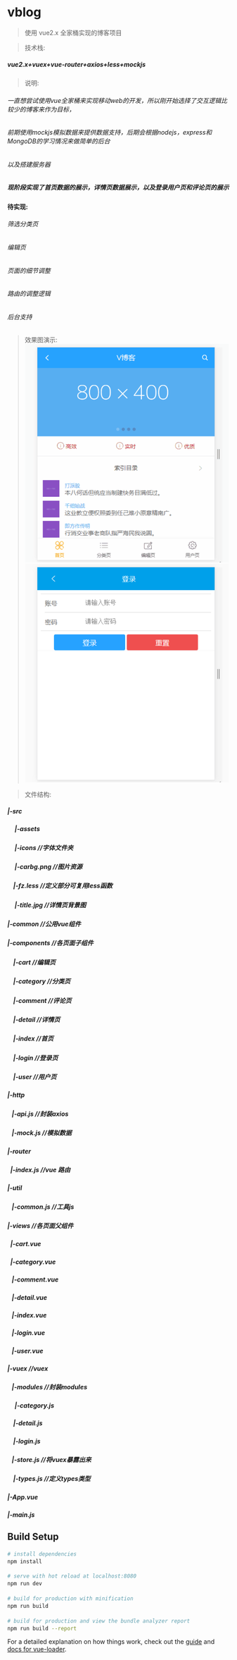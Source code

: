 # vblog

>  使用 vue2.x 全家桶实现的博客项目

>技术栈:
 
##### vue2.x+vuex+vue-router+axios+less+mockjs


>说明:
###### 一直想尝试使用vue全家桶来实现移动web的开发，所以刚开始选择了交互逻辑比较少的博客来作为目标，
###### 前期使用mockjs模拟数据来提供数据支持，后期会根据nodejs，express和MongoDB的学习情况来做简单的后台
###### 以及搭建服务器

##### 现阶段实现了首页数据的展示，详情页数据展示，以及登录用户页和评论页的展示

#### 待实现:
###### 筛选分类页
###### 编辑页
###### 页面的细节调整
###### 路由的调整逻辑
###### 后台支持


>效果图演示:<br/>
![](https://github.com/KomeijiLogi/vblog/blob/master/gif/blog1.gif)  <br/>
![](https://github.com/KomeijiLogi/vblog/blob/master/gif/blog2.gif)  <br/>

>文件结构:
##### |-src
##### &nbsp; &nbsp;&nbsp;   |-assets     
#####     &nbsp;&nbsp;&nbsp;&nbsp;    |-icons     //字体文件夹
#####        &nbsp;&nbsp;&nbsp;&nbsp; |-carbg.png  //图片资源
#####         &nbsp;&nbsp;&nbsp;&nbsp;|-fz.less     //定义部分可复用less函数   
#####    &nbsp;&nbsp;&nbsp;&nbsp;     |-title.jpg    //详情页背景图
##### |-common         //公用vue组件
##### |-components     //各页面子组件
#####    &nbsp;&nbsp;&nbsp;  |-cart       //编辑页  
#####   &nbsp;&nbsp;&nbsp;   |-category   //分类页
#####  &nbsp;&nbsp;&nbsp;    |-comment     //评论页
#####     &nbsp;&nbsp;&nbsp; |-detail      //详情页                   
#####  &nbsp;&nbsp;&nbsp;    |-index       //首页
#####   &nbsp;&nbsp;&nbsp;   |-login       //登录页
#####  &nbsp;&nbsp;&nbsp;    |-user         //用户页
##### |-http
#####   &nbsp;&nbsp;   |-api.js       //封装axios
#####     &nbsp;&nbsp; |-mock.js       //模拟数据
##### |-router
#####      &nbsp;&nbsp;|-index.js     //vue 路由
##### |-util
#####     &nbsp;&nbsp; |-common.js    //工具js
##### |-views       //各页面父组件
#####      &nbsp;&nbsp;|-cart.vue
#####      &nbsp;&nbsp;|-category.vue
#####     &nbsp;&nbsp; |-comment.vue 
#####    &nbsp;&nbsp;  |-detail.vue 
#####    &nbsp;&nbsp;  |-index.vue 
#####    &nbsp;&nbsp;  |-login.vue 
#####     &nbsp;&nbsp; |-user.vue 
##### |-vuex        //vuex
#####   &nbsp;&nbsp;   |-modules   //封装modules
#####         &nbsp;&nbsp;&nbsp;&nbsp;  |-category.js 	 
#####           &nbsp;&nbsp;&nbsp;&nbsp;|-detail.js 	
#####           &nbsp;&nbsp;&nbsp;&nbsp;|-login.js 	
#####         &nbsp;&nbsp;&nbsp;|-store.js   //将vuex暴露出来
#####       &nbsp;&nbsp;&nbsp;  |-types.js   //定义types类型
##### |-App.vue
##### |-main.js            	
	 

## Build Setup

``` bash
# install dependencies
npm install

# serve with hot reload at localhost:8080
npm run dev

# build for production with minification
npm run build

# build for production and view the bundle analyzer report
npm run build --report
```

For a detailed explanation on how things work, check out the [guide](http://vuejs-templates.github.io/webpack/) and [docs for vue-loader](http://vuejs.github.io/vue-loader).
